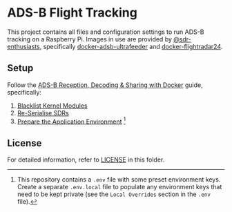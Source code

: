 # ADS-B Flight Tracking

This project contains all files and configuration settings to run ADS-B tracking on a Raspberry Pi. Images in use are
provided by [@sdr-enthusiasts](https://github.com/sdr-enthusiasts), specifically
[docker-adsb-ultrafeeder](https://github.com/sdr-enthusiasts/docker-adsb-ultrafeeder) and
[docker-flightradar24](https://github.com/sdr-enthusiasts/docker-flightradar24).

## Setup

Follow the [ADS-B Reception, Decoding & Sharing with Docker](https://sdr-enthusiasts.gitbook.io/ads-b) guide,
specifically:
1. [Blacklist Kernel Modules](https://sdr-enthusiasts.gitbook.io/ads-b/setting-up-rtl-sdrs/blacklist-kernel-modules)
2. [Re-Serialise SDRs](https://sdr-enthusiasts.gitbook.io/ads-b/setting-up-rtl-sdrs/re-serialise-sdrs)
3. [Prepare the Application Environment](https://sdr-enthusiasts.gitbook.io/ads-b/foundations/prepare-the-project-environment) [^1]

## License

For detailed information, refer to [LICENSE](LICENSE) in this folder.

[^1]: This repository contains a `.env` file with some preset environment keys. Create a separate `.env.local` file to
populate any environment keys that need to be kept private (see the `Local Overrides` section in the `.env` file).
